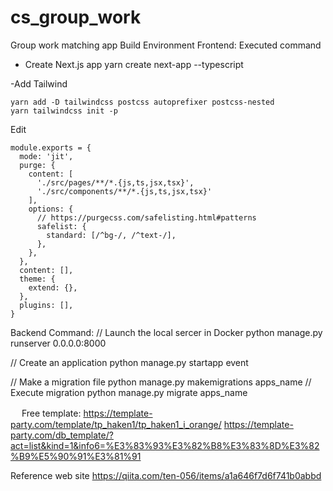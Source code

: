 # cs_group_work
Group work matching app
Build Environment
Frontend:
Executed command
- Create Next.js app
yarn create next-app --typescript

-Add Tailwind
```
yarn add -D tailwindcss postcss autoprefixer postcss-nested
yarn tailwindcss init -p
```

Edit

```
module.exports = {
  mode: 'jit',
  purge: {
    content: [
      './src/pages/**/*.{js,ts,jsx,tsx}',
      './src/components/**/*.{js,ts,jsx,tsx}'
    ],
    options: {
      // https://purgecss.com/safelisting.html#patterns
      safelist: {
        standard: [/^bg-/, /^text-/],
      },
    },
  },
  content: [],
  theme: {
    extend: {},
  },
  plugins: [],
}
```

Backend
Command:
// Launch the local sercer in Docker
python manage.py runserver 0.0.0.0:8000

// Create an application
python manage.py startapp event

// Make a migration file
python manage.py makemigrations apps_name
// Execute migration 
python manage.py migrate apps_name


　
Free template:
https://template-party.com/template/tp_haken1/tp_haken1_i_orange/
https://template-party.com/db_template/?act=list&kind=1&info6=%E3%83%93%E3%82%B8%E3%83%8D%E3%82%B9%E5%90%91%E3%81%91

Reference web site 
https://qiita.com/ten-056/items/a1a646f7d6f741b0abbd
